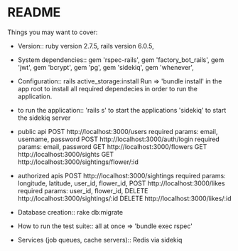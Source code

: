 # README

Things you may want to cover:

* Version::
  ruby version 2.7.5,
  rails version 6.0.5,
  
  
* System dependencies::
  gem 'rspec-rails',
  gem 'factory_bot_rails',
  gem 'jwt',
  gem 'bcrypt',
  gem 'pg',
  gem 'sidekiq',
  gem 'whenever',
 
* Configuration::
  rails active_storage:install
  Run => 'bundle install' in the app root to install all required dependecies in order to run the application.
  
* to run the application::
  'rails s' to start the applications 
  'sidekiq' to start the sidekiq server 

* public api
  POST http://localhost:3000/users required params: email, username, password
  POST http://localhost:3000/auth/login required params: email, password
  GET  http://localhost:3000/flowers
  GET http://localhost:3000/sights
  GET http://localhost:3000/sightings/flower/:id
  
* authorized apis
  POST http://localhost:3000/sightings required params: longitude, latitude, user_id, flower_id,
  POST http://localhost:3000/likes required params: user_id, flower_id,
  DELETE http://localhost:3000/sightings/:id
  DELETE http://localhost:3000/likes/:id

* Database creation::
  rake db:migrate

* How to run the test suite::
  all at once => 'bundle exec rspec'
  
* Services (job queues, cache servers)::
  Redis via sidekiq 
